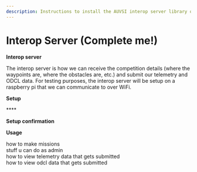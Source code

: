 ```yaml
---
description: Instructions to install the AUVSI interop server library on a raspberry pi
---
```


# Interop Server \(Complete me!\)

**Interop server**

The interop server is how we can receive the competition details \(where the waypoints are, where the obstacles are, etc.\) and submit our telemetry and ODCL data. For testing purposes, the interop server will be setup on a raspberry pi that we can communicate to over WiFi.

**Setup**

\*\*\*\*

**Setup confirmation**



**Usage**

how to make missions  
stuff u can do as admin  
how to view telemetry data that gets submitted  
how to view odcl data that gets submitted

